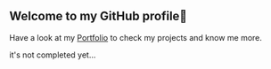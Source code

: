  ## Welcome to my GitHub profile👋
Have a look at my 
[Portfolio](https://adnan330.github.io/My-portfolio/) to check my projects and know me more.


it's not completed yet...

